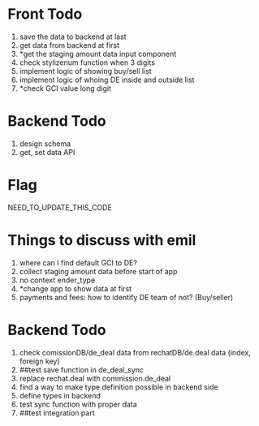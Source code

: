 # Front Todo
1. save the data to backend at last
2. get data from backend at first
3. *get the staging amount data input component
4. check stylizenum function when 3 digits
5. implement logic of showing buy/sell list
6. implement logic of whoing DE inside and outside list
7. *check GCI value long digit

# Backend Todo
1. design schema
2. get, set data API

# Flag
NEED_TO_UPDATE_THIS_CODE

# Things to discuss with emil
1. where can I find default GCI to DE?
2. collect staging amount data before start of app
3. no context ender_type
4. *change app to show data at first
5. payments and fees: how to identify DE team of not? (Buy/seller)


# Backend Todo
1. check comissionDB/de_deal data from rechatDB/de.deal data (index, foreign key)
2. ##test save function in de_deal_sync
4. replace rechat.deal with commission.de_deal 
5. find a way to make type definition possible in backend side
6. define types in backend
7. test sync function with proper data
8. ##test integration part

<!-- 9. uuid_generate_v4() -->


